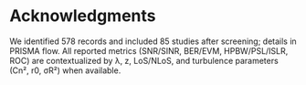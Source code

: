# Acknowledgments
<!-- PRISMA items 25-26: Support, Competing interests (can also be in separate sections) -->


We identified 578 records and included 85 studies after screening; details in PRISMA flow.
All reported metrics (SNR/SINR, BER/EVM, HPBW/PSL/ISLR, ROC) are contextualized by λ, z, LoS/NLoS, and turbulence parameters (Cn², r0, σR²) when available.
